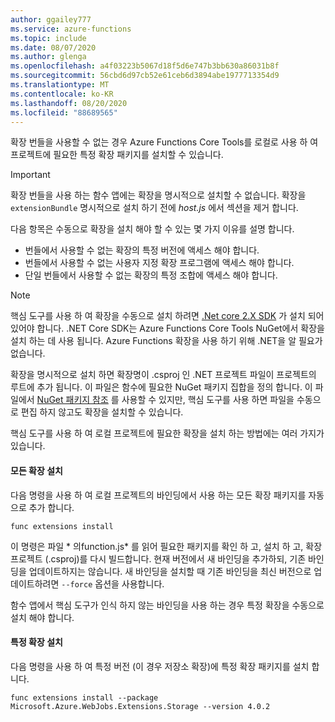 ```yaml
---
author: ggailey777
ms.service: azure-functions
ms.topic: include
ms.date: 08/07/2020
ms.author: glenga
ms.openlocfilehash: a4f03223b5067d18f5d6e747b3bb630a86031b8f
ms.sourcegitcommit: 56cbd6d97cb52e61ceb6d3894abe1977713354d9
ms.translationtype: MT
ms.contentlocale: ko-KR
ms.lasthandoff: 08/20/2020
ms.locfileid: "88689565"
---
```

확장 번들을 사용할 수 없는 경우 Azure Functions Core Tools를 로컬로 사용 하 여 프로젝트에 필요한 특정 확장 패키지를 설치할 수 있습니다.

> [!IMPORTANT]
> 확장 번들을 사용 하는 함수 앱에는 확장을 명시적으로 설치할 수 없습니다. 확장을 `extensionBundle` 명시적으로 설치 하기 전에 *host.js* 에서 섹션을 제거 합니다.

다음 항목은 수동으로 확장을 설치 해야 할 수 있는 몇 가지 이유를 설명 합니다.

* 번들에서 사용할 수 없는 확장의 특정 버전에 액세스 해야 합니다.
* 번들에서 사용할 수 없는 사용자 지정 확장 프로그램에 액세스 해야 합니다.
* 단일 번들에서 사용할 수 없는 확장의 특정 조합에 액세스 해야 합니다.

> [!NOTE]
> 핵심 도구를 사용 하 여 확장을 수동으로 설치 하려면 [.Net core 2.X SDK](https://dotnet.microsoft.com/download) 가 설치 되어 있어야 합니다. .NET Core SDK는 Azure Functions Core Tools NuGet에서 확장을 설치 하는 데 사용 됩니다. Azure Functions 확장을 사용 하기 위해 .NET을 알 필요가 없습니다.

확장을 명시적으로 설치 하면 확장명이 .csproj 인 .NET 프로젝트 파일이 프로젝트의 루트에 추가 됩니다. 이 파일은 함수에 필요한 NuGet 패키지 집합을 정의 합니다. 이 파일에서 [NuGet 패키지 참조](/nuget/consume-packages/package-references-in-project-files) 를 사용할 수 있지만, 핵심 도구를 사용 하면 파일을 수동으로 편집 하지 않고도 확장을 설치할 수 있습니다.

핵심 도구를 사용 하 여 로컬 프로젝트에 필요한 확장을 설치 하는 방법에는 여러 가지가 있습니다. 

#### <a name="install-all-extensions"></a>모든 확장 설치 

다음 명령을 사용 하 여 로컬 프로젝트의 바인딩에서 사용 하는 모든 확장 패키지를 자동으로 추가 합니다.

```dotnetcli
func extensions install
```
이 명령은 파일 * 의function.js* 를 읽어 필요한 패키지를 확인 하 고, 설치 하 고, 확장 프로젝트 (.csproj)를 다시 빌드합니다. 현재 버전에서 새 바인딩을 추가하되, 기존 바인딩을 업데이트하지는 않습니다. 새 바인딩을 설치할 때 기존 바인딩을 최신 버전으로 업데이트하려면 `--force` 옵션을 사용합니다.

함수 앱에서 핵심 도구가 인식 하지 않는 바인딩을 사용 하는 경우 특정 확장을 수동으로 설치 해야 합니다.

#### <a name="install-a-specific-extension"></a>특정 확장 설치

다음 명령을 사용 하 여 특정 버전 (이 경우 저장소 확장)에 특정 확장 패키지를 설치 합니다.

```dotnetcli
func extensions install --package Microsoft.Azure.WebJobs.Extensions.Storage --version 4.0.2
```
